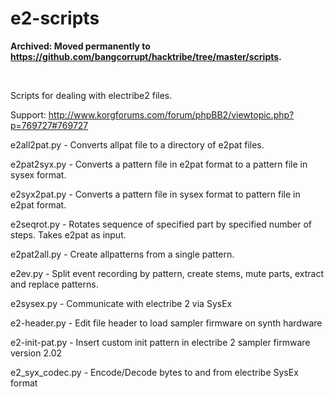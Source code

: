 # e2-scripts

__Archived: Moved permanently to https://github.com/bangcorrupt/hacktribe/tree/master/scripts.__

<br/>

Scripts for dealing with electribe2 files.

Support:
http://www.korgforums.com/forum/phpBB2/viewtopic.php?p=769727#769727

e2all2pat.py  - Converts allpat file to a directory of e2pat files.  

e2pat2syx.py - Converts a pattern file in e2pat format to a pattern file in sysex format.

e2syx2pat.py - Converts a pattern file in sysex format to pattern file in e2pat format.

e2seqrot.py - Rotates sequence of specified part by specified number of steps.  Takes e2pat as input.

e2pat2all.py - Create allpatterns from a single pattern.

e2ev.py - Split event recording by pattern, create stems, mute parts, extract and replace patterns.

e2sysex.py - Communicate with electribe 2 via SysEx

e2-header.py - Edit file header to load sampler firmware on synth hardware

e2-init-pat.py - Insert custom init pattern in electribe 2 sampler firmware version 2.02

e2_syx_codec.py - Encode/Decode bytes to and from electribe SysEx format

